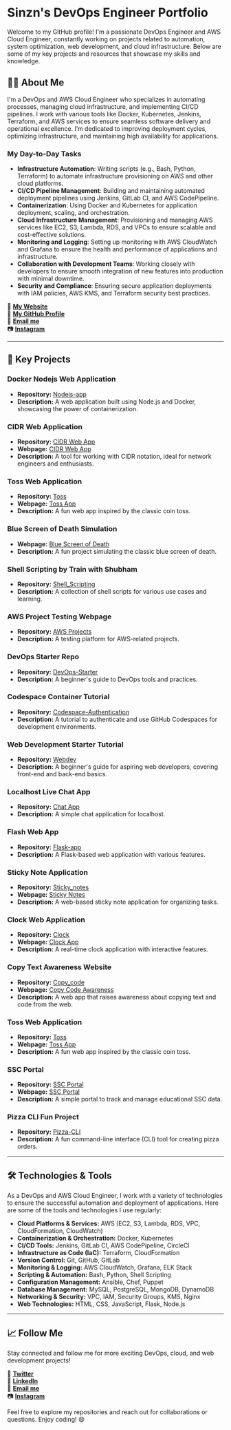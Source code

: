 # Sinzn's DevOps Engineer Portfolio

Welcome to my GitHub profile! I'm a passionate DevOps Engineer and AWS Cloud Engineer, constantly working on projects related to automation, system optimization, web development, and cloud infrastructure. Below are some of my key projects and resources that showcase my skills and knowledge.

## 👨‍💻 **About Me**
I'm a DevOps and AWS Cloud Engineer who specializes in automating processes, managing cloud infrastructure, and implementing CI/CD pipelines. I work with various tools like Docker, Kubernetes, Jenkins, Terraform, and AWS services to ensure seamless software delivery and operational excellence. I’m dedicated to improving deployment cycles, optimizing infrastructure, and maintaining high availability for applications.

### My Day-to-Day Tasks
- **Infrastructure Automation**: Writing scripts (e.g., Bash, Python, Terraform) to automate infrastructure provisioning on AWS and other cloud platforms.
- **CI/CD Pipeline Management**: Building and maintaining automated deployment pipelines using Jenkins, GitLab CI, and AWS CodePipeline.
- **Containerization**: Using Docker and Kubernetes for application deployment, scaling, and orchestration.
- **Cloud Infrastructure Management**: Provisioning and managing AWS services like EC2, S3, Lambda, RDS, and VPCs to ensure scalable and cost-effective solutions.
- **Monitoring and Logging**: Setting up monitoring with AWS CloudWatch and Grafana to ensure the health and performance of applications and infrastructure.
- **Collaboration with Development Teams**: Working closely with developers to ensure smooth integration of new features into production with minimal downtime.
- **Security and Compliance**: Ensuring secure application deployments with IAM policies, AWS KMS, and Terraform security best practices.

🔗 **[My Website](https://www.sinzn.fun/)**  
🔗 **[My GitHub Profile](https://github.com/sinzn)**  
📧 **[Email me](mailto:shiva.singxh+git@gmail.com)**  
📷 **[Instagram](https://www.instagram.com/shivam.sinzh)**

---

## 🚀 **Key Projects**

### Docker Nodejs Web Application
- **Repository:** [Nodejs-app](https://github.com/sinzn/Nodejs-app)  
- **Description:** A web application built using Node.js and Docker, showcasing the power of containerization.

### CIDR Web Application
- **Repository:** [CIDR Web App](https://github.com/sinzn/cidr-app)  
- **Webpage:** [CIDR Web App](http://www.sinzn.fun/Cidr/)  
- **Description:** A tool for working with CIDR notation, ideal for network engineers and enthusiasts.

### Toss Web Application
- **Repository:** [Toss](https://github.com/sinzn/Toss)  
- **Webpage:** [Toss App](http://www.sinzn.fun/Toss/)  
- **Description:** A fun web app inspired by the classic coin toss.

### Blue Screen of Death Simulation
- **Webpage:** [Blue Screen of Death](https://www.sinzn.fun/Bsod-app/)  
- **Description:** A fun project simulating the classic blue screen of death.

### Shell Scripting by Train with Shubham
- **Repository:** [Shell_Scripting](https://github.com/sinzn/Shell_Scripting)  
- **Description:** A collection of shell scripts for various use cases and learning.

### AWS Project Testing Webpage
- **Repository:** [AWS Projects](https://github.com/sinzn/aws-projects)  
- **Description:** A testing platform for AWS-related projects.

### DevOps Starter Repo
- **Repository:** [DevOps-Starter](https://github.com/sinzn/DevOps-Starter)  
- **Description:** A beginner's guide to DevOps tools and practices.

### Codespace Container Tutorial
- **Repository:** [Codespace-Authentication](https://github.com/sinzn/Codespace-Authentication)  
- **Description:** A tutorial to authenticate and use GitHub Codespaces for development environments.

### Web Development Starter Tutorial
- **Repository:** [Webdev](https://github.com/sinzn/Webdev)  
- **Description:** A beginner's guide for aspiring web developers, covering front-end and back-end basics.

### Localhost Live Chat App
- **Repository:** [Chat App](https://github.com/sinzn/chat_app)  
- **Description:** A simple chat application for localhost.

### Flash Web App
- **Repository:** [Flask-app](https://github.com/sinzn/Flask-app)  
- **Description:** A Flask-based web application with various features.

### Sticky Note Application
- **Repository:** [Sticky_notes](https://github.com/sinzn/Sticky_notes)  
- **Webpage:** [Sticky Notes](https://www.sinzn.fun/Sticky_notes/)  
- **Description:** A web-based sticky note application for organizing tasks.

### Clock Web Application
- **Repository:** [Clock](https://github.com/sinzn/Clock)  
- **Webpage:** [Clock App](https://www.sinzn.fun/Clock/)  
- **Description:** A real-time clock application with interactive features.

### Copy Text Awareness Website
- **Repository:** [Copy_code](https://github.com/sinzn/copy_code)  
- **Webpage:** [Copy Code Awareness](https://sinzn.github.io/copy_code/)  
- **Description:** A web app that raises awareness about copying text and code from the web.

### Toss Web Application
- **Repository:** [Toss](https://github.com/sinzn/Toss)  
- **Webpage:** [Toss App](http://www.sinzn.fun/Toss/)  
- **Description:** A fun web app inspired by the classic coin toss.

### SSC Portal
- **Repository:** [SSC Portal](https://github.com/sinzn/ssc-portal)  
- **Webpage:** [SSC Portal](https://sinzn.github.io/ssc-portal/)  
- **Description:** A simple portal to track and manage educational SSC data.

### Pizza CLI Fun Project
- **Repository:** [Pizza-CLI](https://github.com/sinzn/pizza-cli)  
- **Description:** A fun command-line interface (CLI) tool for creating pizza orders.

---

## 🛠️ **Technologies & Tools**
As a DevOps and AWS Cloud Engineer, I work with a variety of technologies to ensure the successful automation and deployment of applications. Here are some of the tools and technologies I use regularly:

- **Cloud Platforms & Services:** AWS (EC2, S3, Lambda, RDS, VPC, CloudFormation, CloudWatch)
- **Containerization & Orchestration:** Docker, Kubernetes
- **CI/CD Tools:** Jenkins, GitLab CI, AWS CodePipeline, CircleCI
- **Infrastructure as Code (IaC):** Terraform, CloudFormation
- **Version Control:** Git, GitHub, GitLab
- **Monitoring & Logging:** AWS CloudWatch, Grafana, ELK Stack
- **Scripting & Automation:** Bash, Python, Shell Scripting
- **Configuration Management:** Ansible, Chef, Puppet
- **Database Management:** MySQL, PostgreSQL, MongoDB, DynamoDB
- **Networking & Security:** VPC, IAM, Security Groups, KMS, Nginx
- **Web Technologies:** HTML, CSS, JavaScript, Flask, Node.js

---

## 📈 **Follow Me**
Stay connected and follow me for more exciting DevOps, cloud, and web development projects!

🔗 **[Twitter](https://twitter.com/sinzn)**  
🔗 **[LinkedIn](https://www.linkedin.com/in/sinzn)**  
📧 **[Email me](mailto:shivam.singxh+git@gmail.com)**  
📷 **[Instagram](https://www.instagram.com/shivam.sinzh)**

Feel free to explore my repositories and reach out for collaborations or questions. Enjoy coding! 😄
